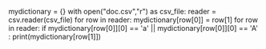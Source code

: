 mydictionary = {}
with open("doc.csv","r") as csv_file:
    reader = csv.reader(csv_file)
    for row in reader:
        mydictionary[row[0]] = row[1]
    for row in reader:
        if mydictionary[row[0]][0] == 'a' || mydictionary[row[0]][0] == 'A' :
            print(mydictionary[row[1]])
       
